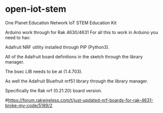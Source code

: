 # open-iot-stem
One Planet Education Network IoT STEM Education Kit


Arduino work through for Rak 4630/4631
For all this to work in Arduino you need to hav:

Adafruit NRF utility installed through PIP (Python3). 

All of the Adafruit board definitions in the sketch through the library manager.

The bsec LIB needs to be at (1.4.703).

As well the Adafruit Bluefruit nrf51 library through the library manager.

Specifically the Rak nrf (0.21.20) board version.

#https://forum.rakwireless.com/t/just-updated-nrf-boards-for-rak-4631-broke-my-code/5189/2
